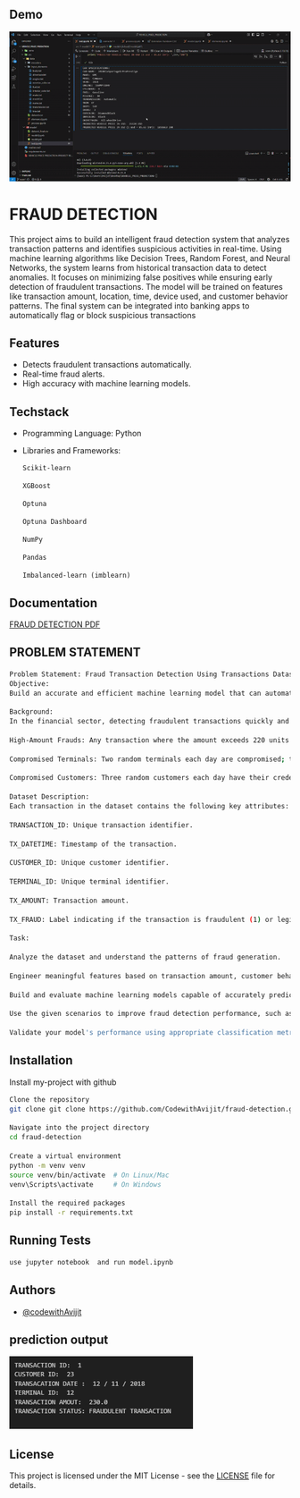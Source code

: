 ## Demo

![App Screenshot](static/demo.gif)
# FRAUD DETECTION

This project aims to build an intelligent fraud detection system that analyzes transaction patterns and identifies suspicious activities in real-time. Using machine learning algorithms like Decision Trees, Random Forest, and Neural Networks, the system learns from historical transaction data to detect anomalies. It focuses on minimizing false positives while ensuring early detection of fraudulent transactions. The model will be trained on features like transaction amount, location, time, device used, and customer behavior patterns. The final system can be integrated into banking apps to automatically flag or block suspicious transactions



## Features

- Detects fraudulent transactions automatically.
- Real-time fraud alerts.
- High accuracy with machine learning models.


## Techstack

- Programming Language: Python

- Libraries and Frameworks:

      Scikit-learn

      XGBoost

      Optuna

      Optuna Dashboard

      NumPy

      Pandas

      Imbalanced-learn (imblearn)



## Documentation

[ FRAUD DETECTION PDF](https://www.linkedin.com/in/avijit-bhadra-990a65253/overlay/1745657069807/single-media-viewer?type=DOCUMENT&profileId=ACoAAD6gdTwBExtFWmyKB5oEDGmjLi0SpW8Ed_Y&lipi=urn%3Ali%3Apage%3Ad_flagship3_profile_view_base%3B5Qv1RbXoS8mRmYsEWDOVtQ%3D%3D)


## PROBLEM STATEMENT
```bash
Problem Statement: Fraud Transaction Detection Using Transactions Dataset
Objective:
Build an accurate and efficient machine learning model that can automatically classify transactions as either fraudulent or legitimate based on transaction details.

Background:
In the financial sector, detecting fraudulent transactions quickly and accurately is critical to minimize losses and maintain customer trust. The dataset provided is a simulated transaction dataset that includes both normal and fraudulent activities, based on three specific fraud generation scenarios:

High-Amount Frauds: Any transaction where the amount exceeds 220 units is labeled as fraud.

Compromised Terminals: Two random terminals each day are compromised; transactions on these terminals for the next 28 days are marked as fraudulent.

Compromised Customers: Three random customers each day have their credentials leaked; for the next 14 days, 1/3 of their transactions (with amounts multiplied by 5) are considered fraudulent.

Dataset Description:
Each transaction in the dataset contains the following key attributes:

TRANSACTION_ID: Unique transaction identifier.

TX_DATETIME: Timestamp of the transaction.

CUSTOMER_ID: Unique customer identifier.

TERMINAL_ID: Unique terminal identifier.

TX_AMOUNT: Transaction amount.

TX_FRAUD: Label indicating if the transaction is fraudulent (1) or legitimate (0).

Task:

Analyze the dataset and understand the patterns of fraud generation.

Engineer meaningful features based on transaction amount, customer behavior, and terminal usage.

Build and evaluate machine learning models capable of accurately predicting the TX_FRAUD label.

Use the given scenarios to improve fraud detection performance, such as by tracking spending habits and terminal-specific fraud history.

Validate your model's performance using appropriate classification metrics (Accuracy, Precision, Recall, F1-Score, ROC-AUC).
```


## Installation

Install my-project with github

```bash
Clone the repository
git clone git clone https://github.com/CodewithAvijit/fraud-detection.git

Navigate into the project directory
cd fraud-detection

Create a virtual environment
python -m venv venv
source venv/bin/activate  # On Linux/Mac
venv\Scripts\activate     # On Windows

Install the required packages
pip install -r requirements.txt

```

## Running Tests

```bash
use jupyter notebook  and run model.ipynb
```


## Authors

- [@codewithAvijit](https://github.com/CodewithAvijit)


## prediction output

![console interface](assets/ss.png)

## License
This project is licensed under the MIT License - see the [LICENSE](https://choosealicense.com/licenses/mit/) file for details.
